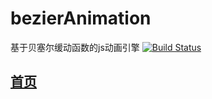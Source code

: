 # bezierAnimation
基于贝塞尔缓动函数的js动画引擎
[![Build Status](https://travis-ci.org/michaelliao/openweixin.svg?branch=master)](https://travis-ci.org/michaelliao/openweixin)

## [首页](https://lucefer.github.io/bezier/)
